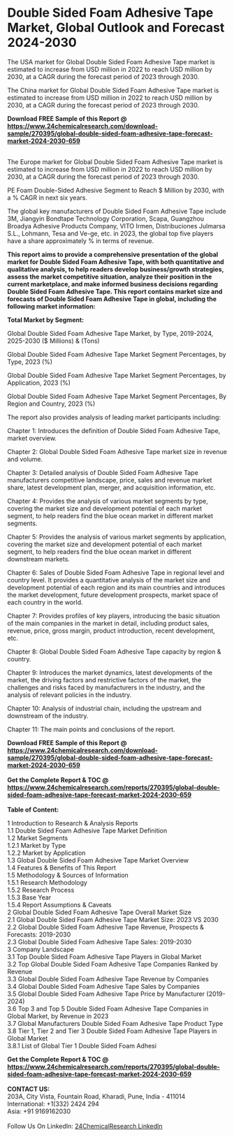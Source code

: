 <h1>Double Sided Foam Adhesive Tape Market, Global Outlook and Forecast 2024-2030</h1><p>The USA market for Global Double Sided Foam Adhesive Tape market is estimated to increase from USD million in 2022 to reach USD million by 2030, at a CAGR during the forecast period of 2023 through 2030.</p><p>
</p><p>The China market for Global Double Sided Foam Adhesive Tape market is estimated to increase from USD million in 2022 to reach USD million by 2030, at a CAGR during the forecast period of 2023 through 2030.</p><div><b>Download FREE Sample of this Report @ 
            <a href="https://www.24chemicalresearch.com/download-sample/270395/global-double-sided-foam-adhesive-tape-forecast-market-2024-2030-659">
            https://www.24chemicalresearch.com/download-sample/270395/global-double-sided-foam-adhesive-tape-forecast-market-2024-2030-659</a></b></div><br><p>
</p><p>The Europe market for Global Double Sided Foam Adhesive Tape market is estimated to increase from USD million in 2022 to reach USD million by 2030, at a CAGR during the forecast period of 2023 through 2030.</p><p>
PE Foam Double-Sided Adhesive Segment to Reach $ Million by 2030, with a % CAGR in next six years.</p><p>
The global key manufacturers of Double Sided Foam Adhesive Tape include 3M, Jiangyin Bondtape Technology Corporation, Scapa, Guangzhou Broadya Adhesive Products Company, VITO Irmen, Distribuciones Julmarsa S.L., Lohmann, Tesa and Ve-ge, etc. in 2023, the global top five players have a share approximately % in terms of revenue.</p><p>
<strong>This report aims to provide a comprehensive presentation of the global market for Double Sided Foam Adhesive Tape, with both quantitative and qualitative analysis, to help readers develop business/growth strategies, assess the market competitive situation, analyze their position in the current marketplace, and make informed business decisions regarding Double Sided Foam Adhesive Tape. This report contains market size and forecasts of Double Sided Foam Adhesive Tape in global, including the following market information:</strong></p><p>
</p><p>
<strong>Total Market by Segment:</strong></p><p>
Global Double Sided Foam Adhesive Tape Market, by Type, 2019-2024, 2025-2030 ($ Millions) &amp; (Tons)</p><p>
Global Double Sided Foam Adhesive Tape Market Segment Percentages, by Type, 2023 (%)</p><p>
</p><p>
Global Double Sided Foam Adhesive Tape Market Segment Percentages, by Application, 2023 (%)</p><p>
</p><p>
Global Double Sided Foam Adhesive Tape Market Segment Percentages, By Region and Country, 2023 (%)</p><p>
</p><p>
The report also provides analysis of leading market participants including:</p><p>
</p><p>
</p><p>
Chapter 1: Introduces the definition of Double Sided Foam Adhesive Tape, market overview.</p><p>
Chapter 2: Global Double Sided Foam Adhesive Tape market size in revenue and volume.</p><p>
Chapter 3: Detailed analysis of Double Sided Foam Adhesive Tape manufacturers competitive landscape, price, sales and revenue market share, latest development plan, merger, and acquisition information, etc.</p><p>
Chapter 4: Provides the analysis of various market segments by type, covering the market size and development potential of each market segment, to help readers find the blue ocean market in different market segments.</p><p>
Chapter 5: Provides the analysis of various market segments by application, covering the market size and development potential of each market segment, to help readers find the blue ocean market in different downstream markets.</p><p>
Chapter 6: Sales of Double Sided Foam Adhesive Tape in regional level and country level. It provides a quantitative analysis of the market size and development potential of each region and its main countries and introduces the market development, future development prospects, market space of each country in the world.</p><p>
Chapter 7: Provides profiles of key players, introducing the basic situation of the main companies in the market in detail, including product sales, revenue, price, gross margin, product introduction, recent development, etc.</p><p>
Chapter 8: Global Double Sided Foam Adhesive Tape capacity by region &amp; country.</p><p>
Chapter 9: Introduces the market dynamics, latest developments of the market, the driving factors and restrictive factors of the market, the challenges and risks faced by manufacturers in the industry, and the analysis of relevant policies in the industry.</p><p>
Chapter 10: Analysis of industrial chain, including the upstream and downstream of the industry.</p><p>
Chapter 11: The main points and conclusions of the report.</p><div><b>Download FREE Sample of this Report @ 
            <a href="https://www.24chemicalresearch.com/download-sample/270395/global-double-sided-foam-adhesive-tape-forecast-market-2024-2030-659">
            https://www.24chemicalresearch.com/download-sample/270395/global-double-sided-foam-adhesive-tape-forecast-market-2024-2030-659</a></b></div><br><div><b>Get the Complete Report & TOC @ 
            <a href="https://www.24chemicalresearch.com/reports/270395/global-double-sided-foam-adhesive-tape-forecast-market-2024-2030-659">
            https://www.24chemicalresearch.com/reports/270395/global-double-sided-foam-adhesive-tape-forecast-market-2024-2030-659</a></b></div><br>
            <b>Table of Content:</b><p>1 Introduction to Research & Analysis Reports<br />
    1.1 Double Sided Foam Adhesive Tape Market Definition<br />
    1.2 Market Segments<br />
        1.2.1 Market by Type<br />
        1.2.2 Market by Application<br />
    1.3 Global Double Sided Foam Adhesive Tape Market Overview<br />
    1.4 Features & Benefits of This Report<br />
    1.5 Methodology & Sources of Information<br />
        1.5.1 Research Methodology<br />
        1.5.2 Research Process<br />
        1.5.3 Base Year<br />
        1.5.4 Report Assumptions & Caveats<br />
2 Global Double Sided Foam Adhesive Tape Overall Market Size<br />
    2.1 Global Double Sided Foam Adhesive Tape Market Size: 2023 VS 2030<br />
    2.2 Global Double Sided Foam Adhesive Tape Revenue, Prospects & Forecasts: 2019-2030<br />
    2.3 Global Double Sided Foam Adhesive Tape Sales: 2019-2030<br />
3 Company Landscape<br />
    3.1 Top Double Sided Foam Adhesive Tape Players in Global Market<br />
    3.2 Top Global Double Sided Foam Adhesive Tape Companies Ranked by Revenue<br />
    3.3 Global Double Sided Foam Adhesive Tape Revenue by Companies<br />
    3.4 Global Double Sided Foam Adhesive Tape Sales by Companies<br />
    3.5 Global Double Sided Foam Adhesive Tape Price by Manufacturer (2019-2024)<br />
    3.6 Top 3 and Top 5 Double Sided Foam Adhesive Tape Companies in Global Market, by Revenue in 2023<br />
    3.7 Global Manufacturers Double Sided Foam Adhesive Tape Product Type<br />
    3.8 Tier 1, Tier 2 and Tier 3 Double Sided Foam Adhesive Tape Players in Global Market<br />
        3.8.1 List of Global Tier 1 Double Sided Foam Adhesi</p><div><b>Get the Complete Report & TOC @ 
            <a href="https://www.24chemicalresearch.com/reports/270395/global-double-sided-foam-adhesive-tape-forecast-market-2024-2030-659">
            https://www.24chemicalresearch.com/reports/270395/global-double-sided-foam-adhesive-tape-forecast-market-2024-2030-659</a></b></div><br><b>CONTACT US:</b><br>
            203A, City Vista, Fountain Road, Kharadi, Pune, India - 411014<br>
            International: +1(332) 2424 294<br>
            Asia: +91 9169162030 <br><br>
            Follow Us On LinkedIn: <a href="https://www.linkedin.com/company/24chemicalresearch/">24ChemicalResearch LinkedIn</a>